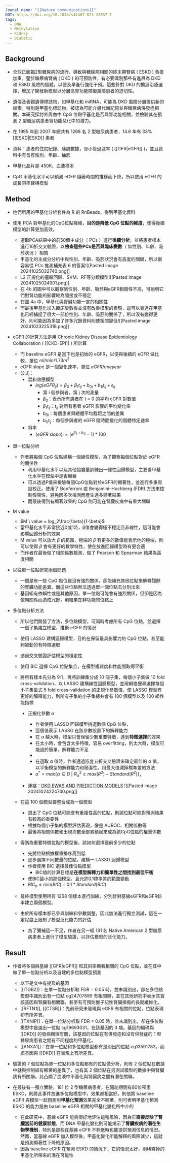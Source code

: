 ```yaml
---
Jounal name: "[[Nature communications]]"
DOI: https://doi.org/10.1038/s41467-023-37837-7
tags:
  - DNA
  - Methylation
  - Kidney
  - Diabetic
---
```

## Background
- 全球正面臨2型糖尿病的流行，導致與糖尿病相關的終末期腎病 ( ESKD ) 負擔加重。鑒於糖尿病腎病 ( DKD ) 的可預防性，有必要識別那些有進展為 DKD 和 ESKD 風險的個體，以便及早進行強化干預。這些針對 DKD 的擴展治療選擇，增加了開發新模型以分層高腎功能障礙風險患者的迫切性。

- 遺傳及表觀遺傳標誌物，如甲基化和 miRNA，可能為 DKD 風險分層提供新的線索。特別是甲基化標誌物，被認為可能介導代謝記憶並與糖尿病併發症相關。本研究探討外周血中 CpG 位點甲基化是否與腎功能相關，並檢驗其在預測 2 型糖尿病患者腎功能惡化中的潛力。


- 在 1995 年到 2007 年總共有 1268 名 2 型糖尿病患者，14.6 年有 33% [[ESKD|ESKD]] 患者
- 資料：患者的住院紀錄、隨訪數據，腎小管過濾率 ( [[GFR|eGFR]] )，並且資料中有含有性別、年齡、抽菸
- 甲基化晶片是 450K、血液樣本
- CpG 甲基化水平可以預測 eGFR 隨著時間的推移而下降，所以使用 eGFR 的成長斜率建構模型

## Method
- 他們所用的甲基化分析套件為 R 的 RnBeads，得到甲基化資料

 - 使用 PCA 對甲基化的CpG位點降維，**目的是降低 CpG 位點的維度**，使得後續模型的計算更加高效。
	 - 選取PCA結果中的前50個主成分（ PCs ）進行**後續分析**，並將患者樣本進行10折交叉驗證，以**檢查這些PCs是否與臨床變數**（ 如性別、年齡、吸菸狀況 ）相關
	- 甲基化的主成分分析中與性別、年齡、吸菸狀況會有高度的關聯，所以很容易從 PCs 推測補充表 6 的答案![[Pasted image 20241025032740.png]]
	- L2 正規化的邏輯回歸、SVM、RF等分類模型![[Pasted image 20241025024901.png]]
	- 在 4b 的圖中可以觀察到性別、年齡、吸菸與eGFR相關性不高，可說明它們對腎功能的影響較為間接或不穩定
	- 在圖 4a 中，甲基化與腎臟功能一定的相關性
	- 而最後甲基化加入臨床變數後並沒有改善模型的表現，這可以表達在甲基化已經捕捉了很大一部份性別、年齡、吸菸的關係了，所以沒有變得更好，則可能因為多加了許多冗餘資料則使相關變低![[Pasted image 20241023225318.png]]

- eGFR 的計算方法是用 Chronic Kidney Disease Epidemiology Collaboration ( [[CKD-EPI]] ) 所計算
	- 而 baseline eGFR 是當下也是初始的 eGFR，以便與後續的 eGFR 做比較，單位 $ml/min/1.73m^2$
	- eGFR slope 是一個變化速率，單位 $eGFR / one year$
	- 公式：
		- 混和效應模型
			- $log(eGFR_{ij}) = \beta_0 + \beta_1t_{ij} + b_{0i} + b_{1i}t_{ij} + \epsilon_{ij}$
				- 第 i 個參與者，第 j 次的測量
				- $\beta_0$：表示所有患者在 t = 0 的平均 eGFR 對數值
				- $\beta_1t_{ij}$：$t_{ij}$ 對所有患者 eGFR 影響的平均變化率
				- $b_{0i}$：每個患者與總體平均截距之間的差異
				- $b_{1i}t_{ij}$：每個參與者的 eGFR 隨時間變化的個體特定速率
		- 斜率
			- $(eGFR\ slope)_i = (e^{\beta_{1} + b_{1i}} - 1) * 100$

- 單一位點分析
	- 作者將每個 CpG 位點建構一個線性模型，為了觀察每個位點對於 eGFR 的關係性
		- 利用甲基化水平以及其他協變量訓練出一線性回歸模型，主要看甲基化水平在模型中是否顯著
		- 可以透過P值來檢驗每個CpG位點對於eGFR的顯著性，並進行多重假設校正。使用了 Bonferroni 或 Benjamini–Hochberg (FDR) 方法來控制假陽性，避免因多次檢測而產生過多顯著結果
		- 而最後得到有顯著效果的 CpG 則可能在腎臟疾病中有重大關聯
	
- M value
	- $M \ value = log_2\frac{\beta}{1-\beta}$
	- 當甲基化水平非常接近0或1時，β值會變得極不穩定且非線性，這可能會影響回歸分析的效果
	- M value 可以放大 $\beta$ 的範圍，極端的 $\beta$ 有更多的數值能表示他的極端，則可以使得 $\beta$ 會有更好的數學特性，使在放進回歸模型時有更合適
	- 而作者在最後做了相關係數檢測，做了 Pearson 和 Spearman 結果為高度相關

- 以往單一位點研究兩個問題
	- 一個是有一些 CpG 點位雖沒有強烈關係，卻能補充其他位點來解釋殘餘的腎臟功能差異。而這些位點無法透過單一個位點去分別出來
	- 基因組有依賴性或是其他原因，單一位點可能會有強烈關係，但卻是因為依賴關係而造成冗餘，則結果在非功能的位點上
- 多位點分析方法
	- 所以他們開發了方法，多位點模型，可同時考慮所有 CpG 位點，並選擇一個子集建立模型，推斷 eGFR 的情況
	- 使用 LASSO 建構迴歸模型，目的在保留最具影響力的 CpG 位點，甚至能夠被動的有特徵選取
	- 透過交叉驗證評估模型的穩定性
	- 使用 BIC 選擇 CpG 位點集合，在模型複雜度和性能間取得平衡

	- 將所有樣本先分為 9:1，再將訓練集分成 10 個子集，每個小子集做 10 fold cross-validation，以 LASSO 建構線性回歸模型，並用網格搜尋選擇每個小子集巢式 5 fold cross-validation 的正規化參數值，使 LASSO 模型有更好的解釋能力，則所有子集的小子集總共會有 100 個模型以及 100 組性能指標
		- 正規化參數 $\alpha$
			- 作者使用 LASSO 回歸模型挑選數個 CpG 位點，
			- 這個值表示 LASSO 在該參數設置下的解釋能力
			- 在 $\alpha$ 越大時，模型只會保留少數重要特徵，達到**特徵選擇**的效果
			- 在太小時，會包含太多特徵，容易 overfitting，則太大時，模型可能過於簡單，解釋能力不足
			- 
			- 在選取 $\alpha$ 值時，作者通過嵌套五折交叉驗證來確定最佳的 $\alpha$ 值，以平衡模型的解釋能力和簡潔性。用最大值減掉標準差的方法
			- $\alpha^* = max\{\alpha \in D\ |\ R^2_{\alpha} \ge max(R^2) - Standard(R^2)\}$，

		- 連結：[DKD EWAS AND PREDICTION MODELS](https://hkdbrmlab.shinyapps.io/DKD_EWAS/) ![[Pasted image 20241024224740.png]]

	- 在這 100 個模型要整合成為一個模型
		- 選出了 CpG 位點可能會有重複性高的位點，則該位點可能對預測結果有較高的重要性
		- 根據每個小子集的模型評估表現，像是 AUROC、相關係數等
		- 最後將相關係數和出現次數全部累積起來成為該CpG位點的權重係數

	- 得到為重要特徵位點的模型後，該如何選擇要前多少的位點
		- 先將位點根據權重排序高到低
		- 逐步選擇不同數量的位點，建構一 LASSO 迴歸模型
		- 作者使用 BIC 選擇最佳位點模型
			- BIC值的計算目標是**在模型解釋力和簡單性之間找到最佳平衡**
		- 使BIC最小的那個模型，且允許0.1標準差的範圍變動
		- $BIC_n \le min(BIC) + 0.1 * Standard(BIC)$

	- 最終模型使用所有 1268 個樣本進行訓練，分別針對基線eGFR和eGFR斜率建立兩個模型。
	- 由於所有樣本都已參與訓練和參數調整，因此無法進行獨立測試，這在一定程度上限制了模型泛化能力的評估
		- 為了彌補這一不足，作者在另一組 181 名 Native American 2 型糖尿病患者上進行了模型驗證，以評估模型的泛化能力。


## Result



- 作者將多個與基線 [[GFR|eGFR]] 和其斜率顯著相關的 CpG 位點，並在其中做了單一位點分析以及自建的多位點模型預測
	- 以下是文中有提及的基因
	- [[ITGB2]]：在單一位點分析取 FDR = 0.05 時，並未識別出，卻在多位點模型中識別出有一位點 cg24707889 有相關聯，並在其他研究中表示其實該基因與腎臟有相關聯，甚至有可預防猴子記性腎臟損傷的長期纖維化。
	- [[RFTN1]], [[CTSB]]：先前研究未發現與 eGFR 有相關的位點，位點表現卻有所差異。
	- [[TXNIP]]：在單一位點分析取 FDR = 0.05 時，並未識別出，卻在多位點模型中是選出一位點 cg19693031，在該基因的 3 端。基因的編碼與 [[DKD]] 的發病機理有關，該基因的位點在有併發症和沒有併發症的 1 型糖尿病患者之間有不同程度的甲基化。
	- [[ANXA1]]：在單一位點和多位點模型都有是別出的位點 cg13591783，而該基因與 [[DKD]] 在表現上有所差異。

- 驗證的 7 個位點為單一位點和多位點都有的位點做分析，則有 2 個位點在數據中就與控制組有顯著的差異了，也有其 2 個位點在另測試模型的數據中與腎臟病有所關聯。此凸顯了血液中甲基化與腎臟病之間有潛在關聯。

- 在最後有一獨立實驗，181 位 2 型糖尿病患者，在隨訪期間有80位罹患 ESKD，則將此事件放進多位點模型中，效果都相當好。則他將 baseline eGFR 與模型一起預測則**甲基化預測**效果完全不顯著，則可表明甲基化預測 ESKD 的能力是由 baseline eGFR 相關的甲基化變化所中介的
	- 在此研究中，基線 eGFR 能夠很好地評估這種風險，因為它**直接反映了腎臟當前的健康狀態**。而 DNA 甲基化變化則可能揭示了**腎臟疾病的潛在生物學機制**，特別是那些在基線 eGFR 不夠低時也能提供預測信息的情況。然而，當基線 eGFR 加入模型後，甲基化變化所能解釋的風險減少，這就是預測顯著性下降的原因。
	- 因為 baseline eGFR 在預測 ESKD 的情況下，它的情況太好，則稀釋掉的甲基化所帶來的潛在可能性


